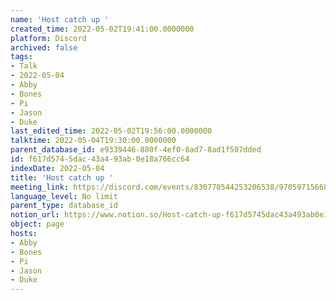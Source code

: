 ```yaml
---
name: 'Host catch up '
created_time: 2022-05-02T19:41:00.0000000
platform: Discord
archived: false
tags:
- Talk
- 2022-05-04
- Abby
- Bones
- Pi
- Jason
- Duke
last_edited_time: 2022-05-02T19:56:00.0000000
talktime: 2022-05-04T19:30:00.0000000
parent_database_id: e9339446-880f-4ef0-8ad7-8ad1f507dded
id: f617d574-5dac-43a4-93ab-0e18a766cc64
indexDate: 2022-05-04
title: 'Host catch up '
meeting_link: https://discord.com/events/830770544253206538/970597156681568276
language_level: No limit
parent_type: database_id
notion_url: https://www.notion.so/Host-catch-up-f617d5745dac43a493ab0e18a766cc64
object: page
hosts:
- Abby
- Bones
- Pi
- Jason
- Duke
---
```






